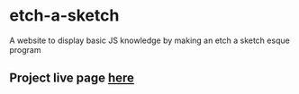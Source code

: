 # etch-a-sketch
A website to display basic JS knowledge by making an etch a sketch esque program

## Project live page [here](https://regmis.github.io/etch-a-sketch/)
